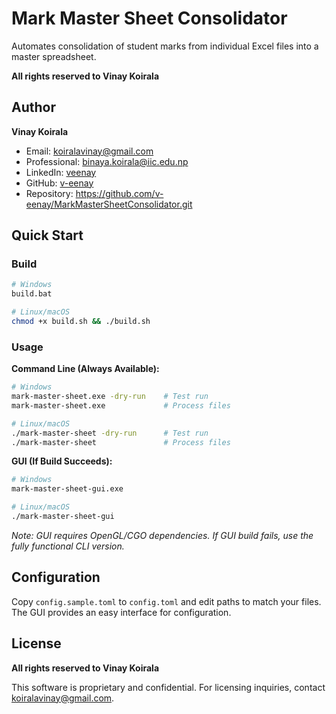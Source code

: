 # Mark Master Sheet Consolidator

Automates consolidation of student marks from individual Excel files into a master spreadsheet.

**All rights reserved to Vinay Koirala**

## Author

**Vinay Koirala**
- Email: koiralavinay@gmail.com
- Professional: binaya.koirala@iic.edu.np
- LinkedIn: [veenay](https://linkedin.com/in/veenay)
- GitHub: [v-eenay](https://github.com/v-eenay)
- Repository: https://github.com/v-eenay/MarkMasterSheetConsolidator.git

## Quick Start

### Build
```bash
# Windows
build.bat

# Linux/macOS
chmod +x build.sh && ./build.sh
```

### Usage

**Command Line (Always Available):**
```bash
# Windows
mark-master-sheet.exe -dry-run    # Test run
mark-master-sheet.exe             # Process files

# Linux/macOS
./mark-master-sheet -dry-run      # Test run
./mark-master-sheet               # Process files
```

**GUI (If Build Succeeds):**
```bash
# Windows
mark-master-sheet-gui.exe

# Linux/macOS
./mark-master-sheet-gui
```

*Note: GUI requires OpenGL/CGO dependencies. If GUI build fails, use the fully functional CLI version.*

## Configuration

Copy `config.sample.toml` to `config.toml` and edit paths to match your files. The GUI provides an easy interface for configuration.

## License

**All rights reserved to Vinay Koirala**

This software is proprietary and confidential. For licensing inquiries, contact koiralavinay@gmail.com.

